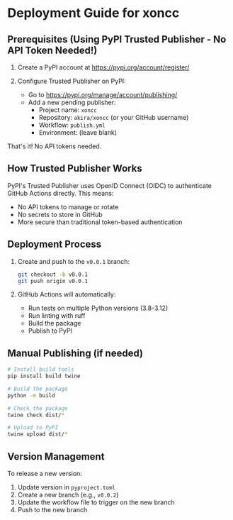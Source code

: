 # Deployment Guide for xoncc

## Prerequisites (Using PyPI Trusted Publisher - No API Token Needed!)

1. Create a PyPI account at https://pypi.org/account/register/

2. Configure Trusted Publisher on PyPI:
   - Go to https://pypi.org/manage/account/publishing/
   - Add a new pending publisher:
     - Project name: `xoncc`
     - Repository: `akira/xoncc` (or your GitHub username)
     - Workflow: `publish.yml`
     - Environment: (leave blank)

That's it! No API tokens needed.

## How Trusted Publisher Works

PyPI's Trusted Publisher uses OpenID Connect (OIDC) to authenticate GitHub Actions directly. This means:
- No API tokens to manage or rotate
- No secrets to store in GitHub
- More secure than traditional token-based authentication

## Deployment Process

1. Create and push to the `v0.0.1` branch:
   ```bash
   git checkout -b v0.0.1
   git push origin v0.0.1
   ```

2. GitHub Actions will automatically:
   - Run tests on multiple Python versions (3.8-3.12)
   - Run linting with ruff
   - Build the package
   - Publish to PyPI

## Manual Publishing (if needed)

```bash
# Install build tools
pip install build twine

# Build the package
python -m build

# Check the package
twine check dist/*

# Upload to PyPI
twine upload dist/*
```

## Version Management

To release a new version:
1. Update version in `pyproject.toml`
2. Create a new branch (e.g., `v0.0.2`)
3. Update the workflow file to trigger on the new branch
4. Push to the new branch